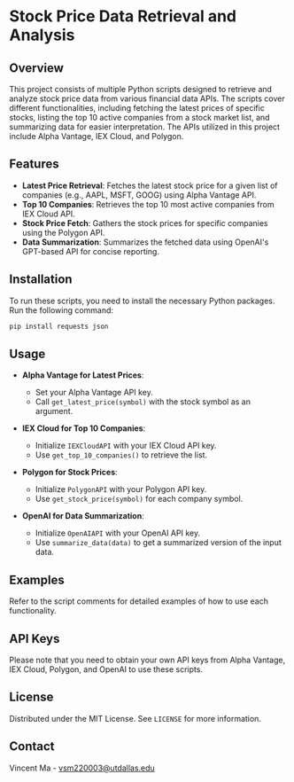 # **Stock Price Data Retrieval and Analysis**

## **Overview**

This project consists of multiple Python scripts designed to retrieve and analyze stock price data from various financial data APIs. The scripts cover different functionalities, including fetching the latest prices of specific stocks, listing the top 10 active companies from a stock market list, and summarizing data for easier interpretation. The APIs utilized in this project include Alpha Vantage, IEX Cloud, and Polygon.

## **Features**

- **Latest Price Retrieval**: Fetches the latest stock price for a given list of companies (e.g., AAPL, MSFT, GOOG) using Alpha Vantage API.
- **Top 10 Companies**: Retrieves the top 10 most active companies from IEX Cloud API.
- **Stock Price Fetch**: Gathers the stock prices for specific companies using the Polygon API.
- **Data Summarization**: Summarizes the fetched data using OpenAI's GPT-based API for concise reporting.

## **Installation**

To run these scripts, you need to install the necessary Python packages. Run the following command:

```bash
pip install requests json
```
## **Usage**

- **Alpha Vantage for Latest Prices**:
  - Set your Alpha Vantage API key.
  - Call `get_latest_price(symbol)` with the stock symbol as an argument.

- **IEX Cloud for Top 10 Companies**:
  - Initialize `IEXCloudAPI` with your IEX Cloud API key.
  - Use `get_top_10_companies()` to retrieve the list.

- **Polygon for Stock Prices**:
  - Initialize `PolygonAPI` with your Polygon API key.
  - Use `get_stock_price(symbol)` for each company symbol.

- **OpenAI for Data Summarization**:
  - Initialize `OpenAIAPI` with your OpenAI API key.
  - Use `summarize_data(data)` to get a summarized version of the input data.

## **Examples**

Refer to the script comments for detailed examples of how to use each functionality.

## **API Keys**

Please note that you need to obtain your own API keys from Alpha Vantage, IEX Cloud, Polygon, and OpenAI to use these scripts.

## **License**

Distributed under the MIT License. See `LICENSE` for more information.

## **Contact**

Vincent Ma - [vsm220003@utdallas.edu](mailto:vsm220003@utdallas.edu)
